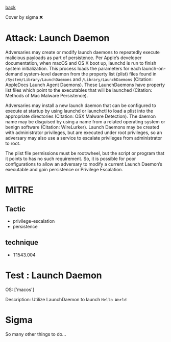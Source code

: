 [back](../index.md)

Cover by sigma :x: 

# Attack: Launch Daemon

 Adversaries may create or modify launch daemons to repeatedly execute malicious payloads as part of persistence. Per Apple’s developer documentation, when macOS and OS X boot up, launchd is run to finish system initialization. This process loads the parameters for each launch-on-demand system-level daemon from the property list (plist) files found in <code>/System/Library/LaunchDaemons</code> and <code>/Library/LaunchDaemons</code> (Citation: AppleDocs Launch Agent Daemons). These LaunchDaemons have property list files which point to the executables that will be launched (Citation: Methods of Mac Malware Persistence). 

Adversaries may install a new launch daemon that can be configured to execute at startup by using launchd or launchctl to load a plist into the appropriate directories  (Citation: OSX Malware Detection). The daemon name may be disguised by using a name from a related operating system or benign software (Citation: WireLurker). Launch Daemons may be created with administrator privileges, but are executed under root privileges, so an adversary may also use a service to escalate privileges from administrator to root. 

The plist file permissions must be root:wheel, but the script or program that it points to has no such requirement. So, it is possible for poor configurations to allow an adversary to modify a current Launch Daemon’s executable and gain persistence or Privilege Escalation. 

# MITRE
## Tactic
  - privilege-escalation
  - persistence

## technique
  - T1543.004

# Test : Launch Daemon

OS: ['macos']

Description: Utilize LaunchDaemon to launch `Hello World`


# Sigma

 So many other things to do...